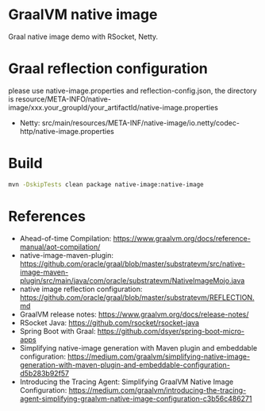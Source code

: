 GraalVM native image
====================

Graal native image demo with RSocket, Netty.

# Graal reflection configuration

please use native-image.properties and reflection-config.json, the directory is resource/META-INFO/native-image/xxx.your_groupId/your_artifactId/native-image.properties

* Netty: src/main/resources/META-INF/native-image/io.netty/codec-http/native-image.properties

# Build

<!--[demo]:second-->
```bash
mvn -DskipTests clean package native-image:native-image
```

# References

* Ahead-of-time Compilation: https://www.graalvm.org/docs/reference-manual/aot-compilation/
* native-image-maven-plugin: https://github.com/oracle/graal/blob/master/substratevm/src/native-image-maven-plugin/src/main/java/com/oracle/substratevm/NativeImageMojo.java
* native image reflection configuration: https://github.com/oracle/graal/blob/master/substratevm/REFLECTION.md
* GraalVM release notes: https://www.graalvm.org/docs/release-notes/
* RSocket Java: https://github.com/rsocket/rsocket-java
* Spring Boot with Graal: https://github.com/dsyer/spring-boot-micro-apps
* Simplifying native-image generation with Maven plugin and embeddable configuration: https://medium.com/graalvm/simplifying-native-image-generation-with-maven-plugin-and-embeddable-configuration-d5b283b92f57
* Introducing the Tracing Agent: Simplifying GraalVM Native Image Configuration: https://medium.com/graalvm/introducing-the-tracing-agent-simplifying-graalvm-native-image-configuration-c3b56c486271
